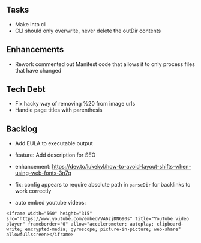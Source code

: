 ## Tasks
- Make into cli
- CLI should only overwrite, never delete the outDir contents

## Enhancements
- Rework commented out Manifest code that allows it to only process files that have changed

## Tech Debt
- Fix hacky way of removing %20 from image urls
- Handle page titles with parenthesis

## Backlog
- Add EULA to executable output
- feature: Add <meta> description for SEO
- enhancement: https://dev.to/lukekyl/how-to-avoid-layout-shifts-when-using-web-fonts-3n7g
- fix: config appears to require absolute path in `parseDir` for backlinks to work correctly

- auto embed youtube videos:
```
<iframe width="560" height="315" src="https://www.youtube.com/embed/VA6zjDN690s" title="YouTube video player" frameborder="0" allow="accelerometer; autoplay; clipboard-write; encrypted-media; gyroscope; picture-in-picture; web-share" allowfullscreen></iframe>
```